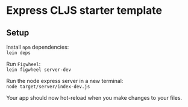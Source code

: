 # Express CLJS starter template

## Setup

Install `npm` dependencies:  
`lein deps`

Run `Figwheel`:  
`lein figwheel server-dev`

Run the node express server in a new terminal:  
`node target/server/index-dev.js`

Your app should now hot-reload when you make changes to your files.
